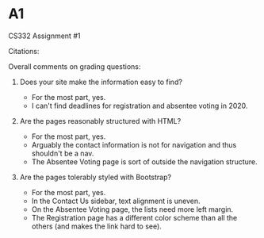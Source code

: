 # A1
CS332 Assignment #1

Citations:

Overall comments on grading questions:

1) Does your site make the information easy to find?
    - For the most part, yes.
    - I can't find deadlines for registration and absentee voting in 2020.

2) Are the pages reasonably structured with HTML?
    - For the most part, yes.
    - Arguably the contact information is not for navigation and thus shouldn't be a nav.
    - The Absentee Voting page is sort of outside the navigation structure.

3) Are the pages tolerably styled with Bootstrap?
    - For the most part, yes.
    - In the Contact Us sidebar, text alignment is uneven.
    - On the Absentee Voting page, the lists need more left margin.
    - The Registration page has a different color scheme than all the others (and makes the link hard to see).
 
